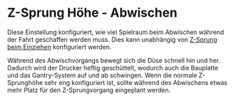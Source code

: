 Z-Sprung Höhe - Abwischen
====
Diese Einstellung konfiguriert, wie viel Spielraum beim Abwischen während der Fahrt geschaffen werden muss. Dies kann unabhängig von  [Z-Sprung beim Einziehen](../travel/retraction_hop.md) konfiguriert werden.

Während des Abwischvorgangs bewegt sich die Düse schnell hin und her. Dadurch wird der Drucker heftig geschüttelt, wodurch auch die Bauplatte und das Gantry-System auf und ab schwingen. Wenn die normale Z-Sprunghöhe sehr eng konfiguriert ist, sollte während des Abwischens etwas mehr Platz für den Z-Sprungvorgang eingeplant werden.